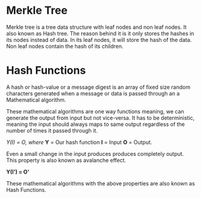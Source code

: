 
# **Merkle Tree**

Merkle tree is a tree data structure with leaf nodes and non leaf nodes. It also known as Hash tree. The reason behind it is it only stores the hashes in its nodes instead of data. In its leaf nodes, it will store the hash of the data. Non leaf nodes contain the hash of its children.

# **Hash Functions**

A hash or hash-value or a message digest is an array of fixed size random characters  generated when a message  or data is passed through an a  Mathematical algorithm. 

These mathematical algorithms are one way functions meaning, we can generate the output from input but not vice-versa. It has to be deterministic, meaning the input should always maps to same output regardless of the number of times it passed through it.  

*Y(I) = O, where*
**Y**  = Our hash function
**I**  = Input 
**O**  = Output. 

Even a small change in the input produces produces completely output. This property is also known as avalanche effect.

**Y(I') = O'** 

These mathematical algorithms with the above properties are also known as Hash Functions.
